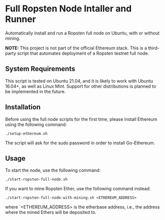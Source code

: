 # Full Ropsten Node Intaller and Runner
Automatically install and run a Ropsten full node on Ubuntu, with or without mining.

**NOTE:** This project is not part of the official Ethereum stack. This is a third-party script that automates deployment of a Ropsten testnet full node.

## System Requirements

This script is tested on Ubuntu 21.04, and it is likely to work with Ubuntu 16.04+, as well as Linux Mint. Support for other distributions is planned to be implemented in the future.

## Installation

Before using the full node scripts for the first time, please install Ethereum using the following command:

```
./setup-ethereum.sh
```

The script will ask for the sudo password in order to install Go-Ethereum.

## Usage

To start the node, use the following command:

```
./start-ropsten-full-node.sh
```

If you want to mine Ropsten Ether, use the following command instead:

```
./start-ropsten-full-node-with-mining.sh <ETHEREUM_ADDRESS>
```

where `<ETHEREUM_ADDRESS> is the etherbase address, i.e., the address where the mined Ethers will be deposited to.




